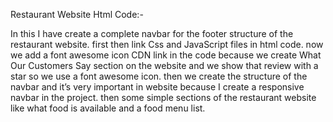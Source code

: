 Restaurant Website Html Code:-

In this I have create a complete navbar for the footer structure of the restaurant website. first then link Css and JavaScript files in html code. now we add a font awesome icon CDN link in the code because we create What Our Customers Say section on the website and we show that review with a star so we use a font awesome icon. then we create the structure of the navbar and it’s very important in website because I create a responsive navbar in the project. then some simple sections of the restaurant website like what food is available and a food menu list.
